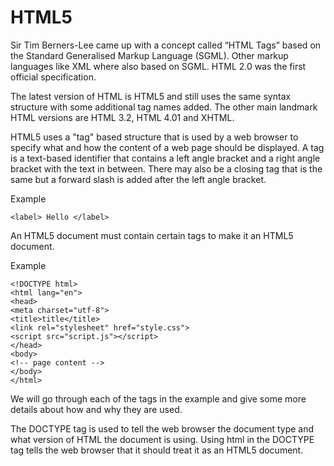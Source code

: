 # HTML5

Sir Tim Berners-Lee came up with a concept called “HTML Tags” based on the Standard Generalised Markup Language \(SGML\). Other markup languages like XML where also based on SGML. HTML 2.0 was the first official specification.

The latest version of HTML is HTML5 and still uses the same syntax structure with some additional tag names added. The other main landmark HTML versions are HTML 3.2, HTML 4.01 and XHTML.

HTML5 uses a "tag" based structure that is used by a web browser to specify what and how the content of a web page should be displayed. A tag is a text-based identifier that contains a left angle bracket and a right angle bracket with the text in between. There may also be a closing tag that is the same but a forward slash is added after the left angle bracket.

Example

`<label> Hello </label>`

An HTML5 document must contain certain tags to make it an HTML5 document.

Example

`<!DOCTYPE html>`  
`<html lang="en">`  
`<head>`  
`<meta charset="utf-8">`  
`<title>title</title>`  
`<link rel="stylesheet" href="style.css">`  
`<script src="script.js"></script>`  
`</head>`  
`<body>`  
`<!-- page content -->`  
`</body>`  
`</html>`

We will go through each of the tags in the example and give some more details about how and why they are used.

The DOCTYPE tag is used to tell the web browser the document type and what version of HTML the document is using. Using html in the DOCTYPE tag tells the web browser that it should treat it as an HTML5 document.


